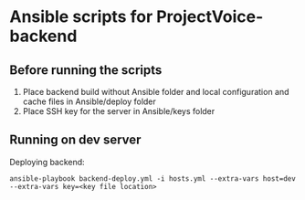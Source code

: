 # Ansible scripts for ProjectVoice-backend

## Before running the scripts

1. Place backend build without Ansible folder and local configuration and cache files in Ansible/deploy folder
2. Place SSH key for the server in Ansible/keys folder

## Running on dev server

Deploying backend:

`ansible-playbook backend-deploy.yml -i hosts.yml --extra-vars host=dev --extra-vars key=<key file location>`
